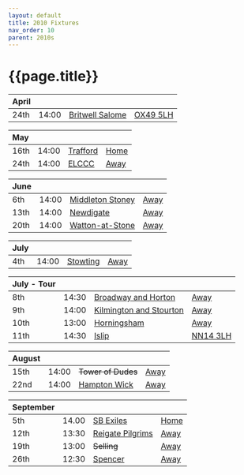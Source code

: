 ```yaml
---
layout: default
title: 2010 Fixtures
nav_order: 10
parent: 2010s
---
```


# {{page.title}}

| April |  |  |  |
|:---|:---|:---|:---|
| 24th | 14:00 | [Britwell Salome](britwell-salome) | [OX49 5LH](https://goo.gl/maps/CGgpPNyQhotADDFs9) |

| May |  |  |  |
|:---|:---|:---|:---|
| 16th | 14:00 | [Trafford](trafford) | [Home](https://goo.gl/maps/w2skeCXwzZTEh7e26) |
| 24th | 14:00 | [ELCCC](elccc) | [Away]() |

| June |  |  |  |
|:---|:---|:---|:---|
| 6th | 14:00 | [Middleton Stoney](middleton-stoney) | [Away](https://goo.gl/maps/NKG1fHyPgmci55aGA) |
| 13th | 14:00 | [Newdigate](newdigate) | [Away](https://goo.gl/maps/kQnkUfc3MdtqLyvd8) |
| 20th | 14:00 | [Watton-at-Stone](watton-at-stone) | [Away](https://goo.gl/maps/JPBQawMsjLgYtVHk9) |

| July |  |  |  |
|:---|:---|:---|:---|
| 4th | 14:00 | [Stowting](stowting) | [Away](https://goo.gl/maps/A5HTfBKbD44fwSDq7) |

| July - Tour |  |  |  |
|:---|:---|:---|:---|
| 8th | 14:30 | [Broadway and Horton](broadway-and-horton) | [Away](https://goo.gl/maps/orv3RETHUX95dBWv7) |
| 9th | 14:00 | [Kilmington and Stourton](kilmington-and-tourton) | [Away]() |
| 10th | 13:00 | [Horningsham](horningsham) | [Away](https://goo.gl/maps/SNpXcsajYDXfjmff7) |
| 11th | 14:30 | [Islip](islip) | [NN14 3LH](https://goo.gl/maps/ceJApjnpXCpYJQC97) |

| August |  |  |  |
|:---|:---|:---|:---|
| 15th | 14:00 | <del>Tower of Dudes</del> | [Away]() |
| 22nd | 14:00 | [Hampton Wick](hampton-wick) | [Away]() |

| September |  |  |  |
|:---|:---|:---|:---|
| 5th | 14.00 | [SB Exiles](sb-exiles) | [Home]() |
| 12th | 13:30 | [Reigate Pilgrims](reigate-pilgrims) | [Away](https://goo.gl/maps/z54KDhWLtQreY6xy9) |
| 19th | 13:00 | <del>Selling</del> | [Away]() |
| 26th | 12:30 | [Spencer](spencer) | [Away]() |
